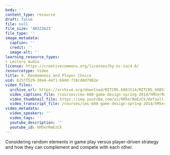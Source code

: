 ```yaml
---
body: ''
content_type: resource
draft: false
file: null
file_size: '40323623'
file_type: ''
image_metadata:
  caption: ''
  credit: ''
  image-alt: ''
learning_resource_types:
- Lecture Audio
license: https://creativecommons.org/licenses/by-nc-sa/4.0/
resourcetype: Video
title: 9. Randomness and Player Choice
uid: b257f529-30e4-44f1-b68d-738cd0d7902e
video_files:
  archive_url: https://archive.org/download/MITCMS.608JS14/MITCMS_608S14_ses09.mp3
  video_captions_file: /courses/cms-608-game-design-spring-2014/hM5erRmEzCk_captions.webvtt
  video_thumbnail_file: https://img.youtube.com/vi/hM5erRmEzCk/default.jpg
  video_transcript_file: /courses/cms-608-game-design-spring-2014/hM5erRmEzCk_transcript.pdf
video_metadata:
  video_speakers: ''
  video_tags: ''
  youtube_description: ''
  youtube_id: hM5erRmEzCk
---
```

Considering random elements in game play versus player-driven strategy and how they can complement and compete with each other.
